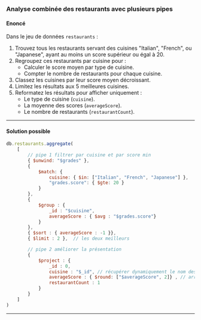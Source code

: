 ### Analyse combinée des restaurants avec plusieurs pipes

#### **Enoncé**

Dans le jeu de données `restaurants` :
1. Trouvez tous les restaurants servant des cuisines "Italian", "French", ou "Japanese", ayant au moins un score supérieur ou égal à 20.
2. Regroupez ces restaurants par cuisine pour :
   - Calculer le score moyen par type de cuisine.
   - Compter le nombre de restaurants pour chaque cuisine.
3. Classez les cuisines par leur score moyen décroissant.
4. Limitez les résultats aux 5 meilleures cuisines.
5. Reformatez les résultats pour afficher uniquement :
   - Le type de cuisine (`cuisine`).
   - La moyenne des scores (`averageScore`).
   - Le nombre de restaurants (`restaurantCount`).

---

#### **Solution possible**
```js
db.restaurants.aggregate(
    [
        // pipe 1 filtrer par cuisine et par score min 
        { $unwind: "$grades" },
        {
            $match: {
                cuisine: { $in: ["Italian", "French", "Japanese"] },
                "grades.score": { $gte: 20 }
            }
        },
        {
            $group : {
                _id : "$cuisine",
                averageScore : { $avg : "$grades.score"}
            }
        },
        { $sort : { averageScore : -1 }},
        { $limit : 2 },  // les deux meilleurs 

        // pipe 2 améliorer la présentation
        {
            $project : {
                _id : 0,
                cuisine : "$_id", // récupérer dynamiquement le nom des restaurants
                averageScore : { $round: ["$averageScore", 2]} , // arrondir les résultats à 2 chiffres après la virgule
                restaurantCount : 1
            }
        }
    ]
)
```

---

